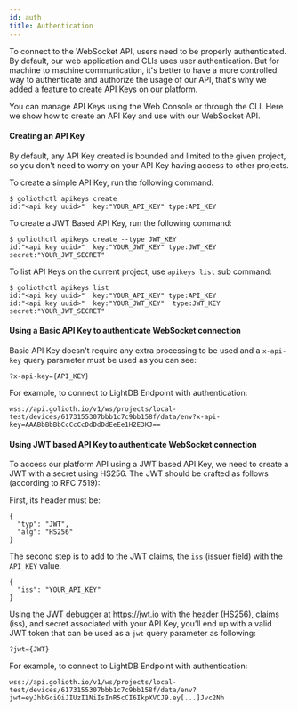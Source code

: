 ```yaml
---
id: auth
title: Authentication
---
```


To connect to the WebSocket API, users need to be properly authenticated. By default, our web application and CLIs uses user authentication. But for machine to machine communication, it's better to have a more controlled way to authenticate and authorize the usage of our API, that's why we added a feature to create API Keys on our platform.

You can manage API Keys using the Web Console or through the CLI. Here we show how to create an API Key and use with our WebSocket API.

#### Creating an API Key

By default, any API Key created is bounded and limited to the given project, so you don't need to worry on your API Key having access to other projects.

To create a simple API Key, run the following command:

```
$ goliothctl apikeys create
id:"<api key uuid>"  key:"YOUR_API_KEY" type:API_KEY
```

To create a JWT Based API Key, run the following command:

```
$ goliothctl apikeys create --type JWT_KEY
id:"<api key uuid>"  key:"YOUR_JWT_KEY" type:JWT_KEY  secret:"YOUR_JWT_SECRET"
```

To list API Keys on the current project, use `apikeys list` sub command:

```
$ goliothctl apikeys list
id:"<api key uuid>"  key:"YOUR_API_KEY" type:API_KEY
id:"<api key uuid>"  key:"YOUR_JWT_KEY"  type:JWT_KEY  secret:"YOUR_JWT_SECRET"
```

#### Using a Basic API Key to authenticate WebSocket connection

Basic API Key doesn't require any extra processing to be used and a `x-api-key` query parameter must be used as you can see:
```
?x-api-key={API_KEY}
```

For example, to connect to LightDB Endpoint with authentication:
```
wss://api.golioth.io/v1/ws/projects/local-test/devices/6173155307bbb1c7c9bb158f/data/env?x-api-key=AAABbBbBbCcCcCcDdDdDdEeEe1H2E3KJ==

```


#### Using JWT based API Key to authenticate WebSocket connection

To access our platform API using a JWT based API Key, we need to create a JWT with a secret using HS256. The JWT should be crafted as follows (according to RFC 7519):

First, its header must be:

```
{
  "typ": "JWT",
  "alg": "HS256"
}
```

The second step is to add to the JWT claims, the `iss` (issuer field) with the `API_KEY` value.

```
{
  "iss": "YOUR_API_KEY"
}
```

Using the JWT debugger at https://jwt.io with the header (HS256), claims (iss), and secret associated with your API Key, you’ll end up with a valid JWT token that can be used as a `jwt` query parameter as following:
```
?jwt={JWT}
```

For example, to connect to LightDB Endpoint with authentication:
```
wss://api.golioth.io/v1/ws/projects/local-test/devices/6173155307bbb1c7c9bb158f/data/env?jwt=eyJhbGciOiJIUzI1NiIsInR5cCI6IkpXVCJ9.ey[...]Jvc2Nh

```

